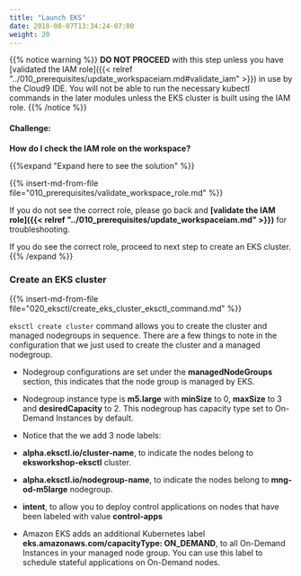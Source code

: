 ```yaml
---
title: "Launch EKS"
date: 2018-08-07T13:34:24-07:00
weight: 20
---
```



{{% notice warning %}}
**DO NOT PROCEED** with this step unless you have [validated the IAM role]({{< relref "../010_prerequisites/update_workspaceiam.md#validate_iam" >}}) in use by the Cloud9 IDE. You will not be able to run the necessary kubectl commands in the later modules unless the EKS cluster is built using the IAM role.
{{% /notice %}}

#### Challenge:
**How do I check the IAM role on the workspace?**

{{%expand "Expand here to see the solution" %}}

{{% insert-md-from-file file="010_prerequisites/validate_workspace_role.md" %}}

If you do not see the correct role, please go back and **[validate the IAM role]({{< relref "../010_prerequisites/update_workspaceiam.md" >}})** for troubleshooting.

If you do see the correct role, proceed to next step to create an EKS cluster.
{{% /expand %}}


### Create an EKS cluster

{{% insert-md-from-file file="020_eksctl/create_eks_cluster_eksctl_command.md" %}}

`eksctl create cluster` command allows you to create the cluster and managed nodegroups in sequence. There are a few things to note in the configuration that we just used to create the cluster and a managed nodegroup.

 * Nodegroup configurations are set under the **managedNodeGroups** section, this indicates that the node group is managed by EKS.
 * Nodegroup instance type is **m5.large** with **minSize** to 0, **maxSize** to 3 and **desiredCapacity** to 2. This nodegroup has capacity type set to On-Demand Instances by default.
 * Notice that the we add 3 node labels:

  * **alpha.eksctl.io/cluster-name**, to indicate the nodes belong to **eksworkshop-eksctl** cluster.
  * **alpha.eksctl.io/nodegroup-name**, to indicate the nodes belong to **mng-od-m5large** nodegroup.
  * **intent**, to allow you to deploy control applications on nodes that have been labeled with value **control-apps**
  
 * Amazon EKS adds an additional Kubernetes label **eks.amazonaws.com/capacityType: ON_DEMAND**, to all On-Demand Instances in your managed node group. You can use this label to schedule stateful applications on On-Demand nodes.